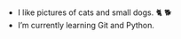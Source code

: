 - I like pictures of cats and small dogs. 🐈 🐕
- I’m currently learning Git and Python.

<!---
useruserwr/useruserwr is a ✨ special ✨ repository because its `README.md` (this file) appears on your GitHub profile.
You can click the Preview link to take a look at your changes.
--->
